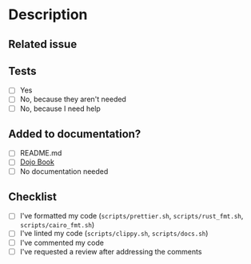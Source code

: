 # Description

<!--
A description of what this PR is solving.
-->

## Related issue

<!--
Please link related issues: Fixes #<issue_number>
More info: https://docs.github.com/en/free-pro-team@latest/github/managing-your-work-on-github/linking-a-pull-request-to-an-issue#linking-a-pull-request-to-an-issue-using-a-keyword
-->

## Tests

<!--
Please refer to the CONTRIBUTING.md file to know more about the testing process. Ensure you've tested at least the package you're modifying if running all the tests consumes too much memory on your system.
-->

- [ ] Yes
- [ ] No, because they aren't needed
- [ ] No, because I need help

## Added to documentation?

<!--
If the changes are small, code comments are enough, otherwise, the documentation is needed. It
may be a README.md file added to your module/package, a DojoBook PR or both.
-->

- [ ] README.md
- [ ] [Dojo Book](https://github.com/dojoengine/book)
- [ ] No documentation needed

## Checklist

- [ ] I've formatted my code (`scripts/prettier.sh`, `scripts/rust_fmt.sh`, `scripts/cairo_fmt.sh`)
- [ ] I've linted my code (`scripts/clippy.sh`, `scripts/docs.sh`)
- [ ] I've commented my code
- [ ] I've requested a review after addressing the comments
